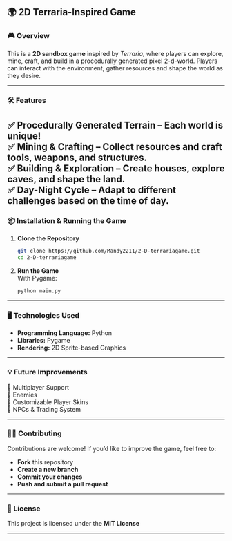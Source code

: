 ## **🌍 2D Terraria-Inspired Game**  

### **🎮 Overview**  
This is a **2D sandbox game** inspired by *Terraria*, where players can explore, mine, craft, and build in a procedurally generated pixel 2-d-world. Players can interact with the environment, gather resources and shape the world as they desire.  

---

### **🛠 Features**  
✅ **Procedurally Generated Terrain** – Each world is unique!  
✅ **Mining & Crafting** – Collect resources and craft tools, weapons, and structures.  
✅ **Building & Exploration** – Create houses, explore caves, and shape the land.  
✅ **Day-Night Cycle** – Adapt to different challenges based on the time of day.  
---

### **📦 Installation & Running the Game**  
1. **Clone the Repository**  
   ```sh
   git clone https://github.com/Mandy2211/2-D-terrariagame.git
   cd 2-D-terrariagame
   ```  
2. **Run the Game**  
   With Pygame:  
   ```sh
   python main.py
   ```  

---

### **🖥 Technologies Used**  
- **Programming Language:** Python
- **Libraries:** Pygame   
- **Rendering:** 2D Sprite-based Graphics  

---

### **💡 Future Improvements**  
🔹 Multiplayer Support  
🔹 Enemies  
🔹 Customizable Player Skins  
🔹 NPCs & Trading System  

---

### **👨‍💻 Contributing**  
Contributions are welcome! If you’d like to improve the game, feel free to:  
- **Fork** this repository  
- **Create a new branch** 
- **Commit your changes**
- **Push and submit a pull request**  

---

### **📜 License**  
This project is licensed under the **MIT License** 

---
